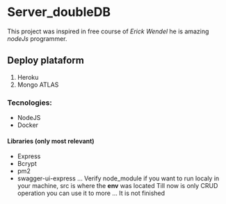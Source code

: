 # Server_doubleDB

This project was inspired in free course of *Erick Wendel*  he is amazing _nodeJs_ programmer.

## Deploy plataform
1. Heroku
2. Mongo ATLAS


### Tecnologies:
 * NodeJS
 * Docker


#### Libraries (only most relevant)
   * Express
   * Bcrypt
   * pm2
   * swagger-ui-express
...
Verify node_module if you want to run localy in your machine, src is where the **env** was located
Till now is only CRUD operation you can use it to more ...
It is not finished


